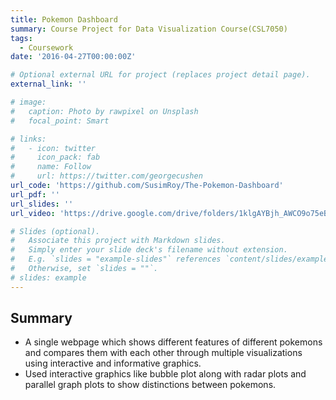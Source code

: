 ```yaml
---
title: Pokemon Dashboard
summary: Course Project for Data Visualization Course(CSL7050)
tags:
  - Coursework
date: '2016-04-27T00:00:00Z'

# Optional external URL for project (replaces project detail page).
external_link: ''

# image:
#   caption: Photo by rawpixel on Unsplash
#   focal_point: Smart

# links:
#   - icon: twitter
#     icon_pack: fab
#     name: Follow
#     url: https://twitter.com/georgecushen
url_code: 'https://github.com/SusimRoy/The-Pokemon-Dashboard'
url_pdf: ''
url_slides: ''
url_video: 'https://drive.google.com/drive/folders/1klgAYBjh_AWCO9o75eB2T5a_heYNBF1C'

# Slides (optional).
#   Associate this project with Markdown slides.
#   Simply enter your slide deck's filename without extension.
#   E.g. `slides = "example-slides"` references `content/slides/example-slides.md`.
#   Otherwise, set `slides = ""`.
# slides: example
---
```


## Summary 
- A single webpage which shows different features of different pokemons and compares them with each other through multiple visualizations using interactive and informative graphics.
- Used interactive graphics like bubble plot along with radar plots and parallel graph plots to show distinctions between pokemons.